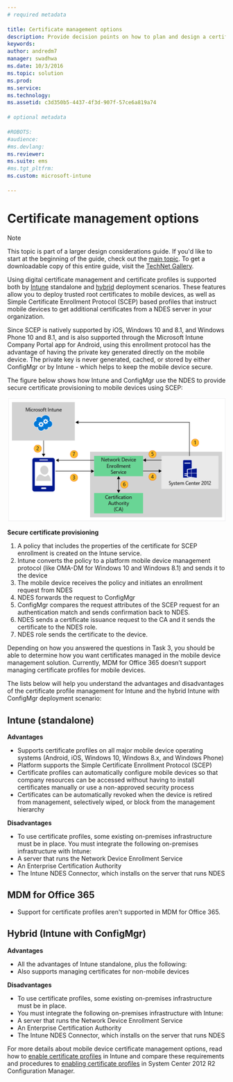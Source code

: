 ```yaml
---
# required metadata

title: Certificate management options
description: Provide decision points on how to plan and design a certificate infrastructure to support certificate provisioning with Intune standalone and hybrid.
keywords:
author: andredm7
manager: swadhwa
ms.date: 10/3/2016
ms.topic: solution
ms.prod:
ms.service: 
ms.technology:
ms.assetid: c3d350b5-4437-4f3d-907f-57ce6a819a74

# optional metadata

#ROBOTS:
#audience:
#ms.devlang:
ms.reviewer: 
ms.suite: ems
#ms.tgt_pltfrm:
ms.custom: microsoft-intune

---
```


# Certificate management options

>[!NOTE]
>This topic is part of a larger design considerations guide. If you'd like to start at the beginning of the guide, check out the [main topic](mdm-design-considerations-guide.md). To get a downloadable copy of this entire guide, visit the [TechNet Gallery](https://gallery.technet.microsoft.com/Mobile-Device-Management-7d401582).

Using digital certificate management and certificate profiles is supported both by [Intune](/Intune/deploy-use/secure-resource-access-with-certificate-profiles) standalone and [hybrid](https://technet.microsoft.com/library/dn261202.aspx) deployment scenarios. These features allow you to deploy trusted root certificates to mobile devices, as well as Simple Certificate Enrollment Protocol (SCEP) based profiles that instruct mobile devices to get additional certificates from a NDES server in your organization.

Since SCEP is natively supported by iOS, Windows 10 and 8.1, and Windows Phone 10 and 8.1, and is also supported through the Microsoft Intune Company Portal app for Android, using this enrollment protocol has the advantage of having the private key generated directly on the mobile device. The private key is never generated, cached, or stored by either ConfigMgr or by Intune - which helps to keep the mobile device secure.

The figure below shows how Intune and ConfigMgr use the NDES to provide secure certificate provisioning to mobile devices using SCEP:

![Secure certificate provisioning](./media/MDM_Figure_07.png)

**Secure certificate provisioning**

1. A policy that includes the properties of the certificate for SCEP enrollment is created on the Intune service.
2. Intune converts the policy to a platform mobile device management protocol (like OMA-DM for Windows 10 and Windows 8.1) and sends it to the device
3. The mobile device receives the policy and initiates an enrollment request from NDES
4. NDES forwards the request to ConfigMgr
5. ConfigMgr compares the request attributes of the SCEP request for an authentication match and sends confirmation back to NDES.
6. NDES sends a certificate issuance request to the CA and it sends the certificate to the NDES role.
7. NDES role sends the certificate to the device.

Depending on how you answered the questions in Task 3, you should be able to determine how you want certificates managed in the mobile device management solution. Currently, MDM for Office 365 doesn’t support managing certificate profiles for mobile devices. 

The lists below will help you understand the advantages and disadvantages of the certificate profile management for Intune and the hybrid Intune with ConfigMgr deployment scenario:

## Intune (standalone)

**Advantages**

- Supports certificate profiles on all major mobile device operating systems (Android, iOS, Windows 10, Windows 8.x, and Windows Phone)
- Platform supports the Simple Certificate Enrollment Protocol (SCEP)
- Certificate profiles can automatically configure mobile devices so that company resources can be accessed without having to install certificates manually or use a non-approved security process
- Certificates can be automatically revoked when the device is retired from management, selectively wiped, or block from the management hierarchy

**Disadvantages**

- To use certificate profiles, some existing on-premises infrastructure must be in place. You must integrate the following on-premises infrastructure with Intune:
 - A server that runs the Network Device Enrollment Service
 - An Enterprise Certification Authority
 - The Intune NDES Connector, which installs on the server that runs NDES

## MDM for Office 365

- Support for certificate profiles aren't supported in MDM for Office 365.

## Hybrid (Intune with ConfigMgr)

**Advantages**

- All the advantages of Intune standalone, plus the following:
 - Also supports managing certificates for non-mobile devices

**Disadvantages**

- To use certificate profiles, some existing on-premises infrastructure must be in place. 
- You must integrate the following on-premises infrastructure with Intune:
 - A server that runs the Network Device Enrollment Service
 - An Enterprise Certification Authority
 - The Intune NDES Connector, which installs on the server that runs NDES

For more details about mobile device certificate management options, read how to [enable certificate profiles](/Intune/deploy-use/secure-resource-access-with-certificate-profiles) in Intune and compare these requirements and procedures to [enabling certificate profiles](https://technet.microsoft.com/library/dn261202.aspx) in System Center 2012 R2 Configuration Manager.
